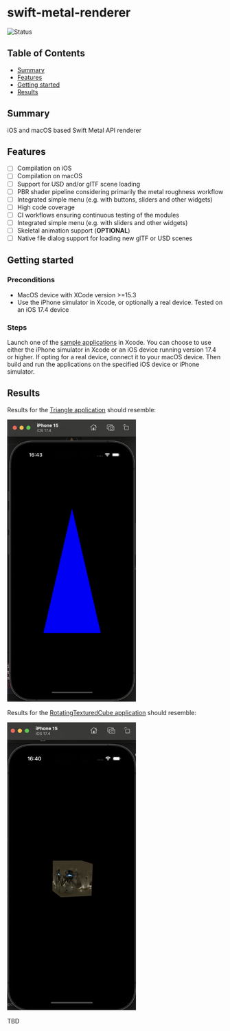 # swift-metal-renderer

![Status](https://img.shields.io/badge/Status-On%20Hold-yellow)

## Table of Contents

+ [Summary](#summary)
+ [Features](#features)
+ [Getting started](#getting-started)
+ [Results](#results)

## Summary

iOS and macOS based Swift Metal API renderer

## Features

- [ ] Compilation on iOS
- [ ] Compilation on macOS
- [ ] Support for USD and/or glTF scene loading
- [ ] PBR shader pipeline considering primarily the metal roughness workflow
- [ ] Integrated simple menu (e.g. with buttons, sliders and other widgets)
- [ ] High code coverage
- [ ] CI workflows ensuring continuous testing of the modules 
- [ ] Integrated simple menu (e.g. with sliders and other widgets)
- [ ] Skeletal animation support (**OPTIONAL**)
- [ ] Native file dialog support for loading new glTF or USD scenes

## Getting started

### Preconditions

- MacOS device with XCode version >=15.3
- Use the iPhone simulator in Xcode, or optionally a real device. Tested on an iOS 17.4 device

### Steps

Launch one of the [sample applications](./apps/) in Xcode. 
You can choose to use either the iPhone simulator in Xcode or an iOS device running version 17.4 or higher. If opting for a real device, connect it to your macOS device. Then build and run the applications on the specified iOS device or iPhone simulator.

## Results

Results for the [Triangle application](./apps/Triangle/) should resemble:

<img src="./images/Triangle.png" alt="Triangle" width="300"/>

Results for the [RotatingTexturedCube application](./apps/RotatingTexturedCube/) should resemble:

<img src="./images/RotatingTexturedCube.png" alt="RotatingTexturedCube" width="300"/>

TBD